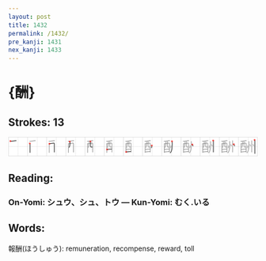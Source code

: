 ```yaml
---
layout: post
title: 1432
permalink: /1432/
pre_kanji: 1431
nex_kanji: 1433
---
```


# {酬}

## Strokes: 13

<div class="stroke"><img src="../images/E985AC.png" /></div>

## Reading:

### On-Yomi: シュウ、シュ、トウ &mdash; Kun-Yomi: むく.いる

## Words:

報酬(ほうしゅう): remuneration, recompense, reward, toll
